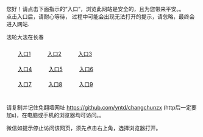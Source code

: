 您好！请点击下面指示的“入口”，浏览此网站是安全的，且为您带来平安。。 <br/>
点击入口后，请耐心等待， 过程中可能会出现无法打开的提示，请忽略，最终会进入网站. </br>

法轮大法在长春<br/>
<div style="padding:10px"><a style="margin:20px" target="_blank" href="https://df7dy4le2t57l.cloudfront.net/2Qpsp?hveaxa" id="ccLink1" rel="nofollow">入口1</a> <a target="_blank" style="margin:20px" href="https://ddm00ghz00sc.cloudfront.net/2Qpsp?datqwxw" id="ccLink2" rel="nofollow">入口2</a> <a style="margin:20px" target="_blank" href="https://d1o41p2n0pg7i1.cloudfront.net/2Qpsp?emmstqwq" id="ccLink3" rel="nofollow">入口3</a></div>

<div style="padding:10px" ><a style="margin:20px" target="_blank" href="https://df7dy4le2t57l.cloudfront.net/2Qpsp?hveaxa" id="ccLink4" rel="nofollow">入口4</a> <a style="margin:20px" href="https://ddm00ghz00sc.cloudfront.net/2Qpsp?datqwxw" target="_blank" id="ccLink5" rel="nofollow">入口5</a> <a style="margin:20px" href="https://d1o41p2n0pg7i1.cloudfront.net/2Qpsp?emmstqwq" target="_blank" id="ccLink6" rel="nofollow">入口6</a></div>

<div style="padding:10px"><a style="margin:20px" target="_blank" href="https://df7dy4le2t57l.cloudfront.net/2Qpsp?hveaxa" id="ccLink7" rel="nofollow">入口7</a> <a style="margin:20px" href="https://ddm00ghz00sc.cloudfront.net/2Qpsp?datqwxw" target="_blank" id="ccLink8" rel="nofollow">入口8</a> <a style="margin:20px" target="_blank" href="https://d1o41p2n0pg7i1.cloudfront.net/2Qpsp?emmstqwq" id="ccLink9" rel="nofollow">入口9</a></div>

<br/>



请复制并记住免翻墙网址 https://github.com/yntd/changchunzx (http后一定要加s)，在电脑或手机的浏览器均可访问。。<br/>

微信如提示停止访问该网页，须先点击右上角，选择浏览器打开。

